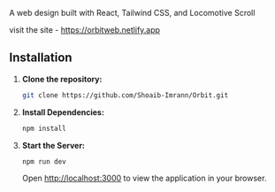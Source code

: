 A web design built with React, Tailwind CSS, and Locomotive Scroll

visit the site - https://orbitweb.netlify.app

## Installation

1. **Clone the repository:**

    ```bash
    git clone https://github.com/Shoaib-Imrann/Orbit.git
    ```

2. **Install Dependencies:**

    ```bash
    npm install
    ```

3. **Start the Server:**

    ```bash
    npm run dev
    ```

    Open [http://localhost:3000](http://localhost:3000) to view the application in your browser.




